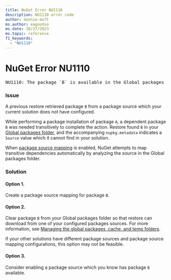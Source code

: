 ```yaml
---
title: NuGet Error NU1110
description: NU1110 error code
author: donnie-msft
ms.author: eagoodso
ms.date: 10/27/2023
ms.topic: reference
f1_keywords: 
  - "NU1110"
---
```


# NuGet Error NU1110

<pre>NU1110: The package `B` is available in the Global packages folder, but the source it came from `https://api.nuget.org/v3/index.json` is not one of the configured sources.
</pre>

### Issue

A previous restore retrieved package `B` from a package source which your current solution does not have configured.

While performing a package installation of package `A`, a dependent package `B` was needed transitively to complete the action. Restore found `B` in your [Global packages folder](../../consume-packages/managing-the-global-packages-and-cache-folders.md), and the accompanying `nupkg.metadata` indicates a `Source` value which it cannot find in your solution.

When [package source mapping](../../../consume-packages/package-source-mapping.md) is enabled, NuGet attempts to map transitive dependencies automatically by analyzing the source in the Global packages folder.

### Solution

#### Option 1. 
Create a package source mapping for package `B`.

#### Option 2.
Clear package `B` from your Global packages folder so that restore can download from one of your configured packages sources. For more information, see [Managing the global packages, cache, and temp folders](../../../consume-packages/managing-the-global-packages-and-cache-folders.md).

If your other solutions have different package sources and package source mapping configurations, this option may not be feasible.

#### Option 3.
Consider enabling a package source which you know has package `B` available.